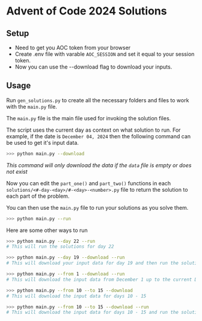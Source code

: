 # Advent of Code 2024 Solutions

## Setup

- Need to get you AOC token from your browser
- Create .env file with varable `AOC_SESSION` and set it equal to your session token.
- Now you can use the --download flag to download your inputs.

## Usage

Run `gen_solutions.py` to create all the necessary folders and files to work with the `main.py` file.

The `main.py` file is the main file used for invoking the solution files.

The script uses the current day as context on what solution to run. For example, if the date is `December 04, 2024` then the following command can be used to get it's input data.

```bash
>>> python main.py --download
```

_This command will only download the data if the `data` file is empty or does not exist_


Now you can edit the `part_one()` and `part_two()` functions in each `solutions/<#-day-<day>/#-<day>-<number>.py` file to return the solution to each part of the problem.

You can then use the `main.py` file to run your solutions as you solve them.

```bash
>>> python main.py --run
```

Here are some other ways to run
```bash
>>> python main.py --day 22 --run
# This will run the solutions for day 22

>>> python main.py --day 19 --download --run
# This will download your input data for day 19 and then run the solutions

>>> python main.py --from 1 --download --run
# This will download the input data from December 1 up to the current December day, and run all the solutions

>>> python main.py --from 10 --to 15 --download
# This will download the input data for days 10 - 15

>>> python main.py --from 10 --to 15 --download --run
# This will download the input data for days 10 - 15 and run the solutions
```


